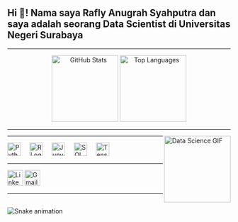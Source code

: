 <h2 align="left">Hi 👋! Nama saya Rafly Anugrah Syahputra dan saya adalah seorang Data Scientist di Universitas Negeri Surabaya</h2>

---

<div align="center">
  <!-- Ganti "raflyusername" dengan username GitHub Anda -->
  <img src="https://github-readme-stats.vercel.app/api?username=Conquer5&hide_title=false&show_icons=true&theme=dracula" height="150" alt="GitHub Stats" />
  <img src="https://github-readme-stats.vercel.app/api/top-langs?username=raflyusername&layout=compact&theme=dracula" height="150" alt="Top Languages" />
</div>

---

<img align="right" height="150" src="https://i.imgflip.com/65efzo.gif" alt="Data Science GIF" />

---

<div align="left">
  <!-- Logo Teknologi yang relevan untuk Data Science -->
  <img src="https://cdn.jsdelivr.net/gh/devicons/devicon/icons/python/python-original.svg" height="30" alt="Python Logo"  />
  <img width="12" />
  <img src="https://cdn.jsdelivr.net/gh/devicons/devicon/icons/r/r-original.svg" height="30" alt="R Logo"  />
  <img width="12" />
  <img src="https://cdn.jsdelivr.net/gh/devicons/devicon/icons/jupyter/jupyter-original.svg" height="30" alt="Jupyter Logo"  />
  <img width="12" />
  <img src="https://cdn.jsdelivr.net/gh/devicons/devicon/icons/sql/sql-original.svg" height="30" alt="SQL Logo"  />
  <img width="12" />
  <!-- Tambahkan logo library lain jika perlu -->
  <img src="https://cdn.jsdelivr.net/gh/devicons/devicon/icons/tensorflow/tensorflow-original.svg" height="30" alt="TensorFlow Logo"  />
</div>

---

<div align="left">
  <!-- Contoh Badge Sosial Media -->
  <img src="https://img.shields.io/static/v1?message=LinkedIn&logo=linkedin&label=&color=0077B5&logoColor=white&style=for-the-badge" height="35" alt="LinkedIn Badge"  />
  <img src="https://img.shields.io/static/v1?message=Gmail&logo=gmail&label=&color=D14836&logoColor=white&style=for-the-badge" height="35" alt="Gmail Badge"  />
  <!-- Badge untuk platform lain bisa ditambahkan dengan cara serupa -->
</div>

---

<br clear="both">

<!-- Misalnya, animasi tambahan khusus untuk Data Science -->
<img src="https://raw.githubusercontent.com/raflyusername/raflyusername/output/snake.svg" alt="Snake animation" />
